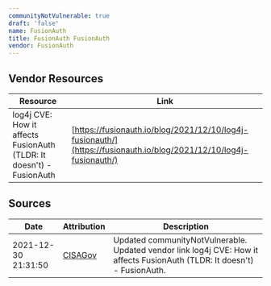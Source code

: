 ```yaml
---
communityNotVulnerable: true
draft: 'false'
name: FusionAuth
title: FusionAuth FusionAuth
vendor: FusionAuth
---
```


## Vendor Resources
| Resource | Link |
| --- | --- |
| log4j CVE: How it affects FusionAuth (TLDR: It doesn't) - FusionAuth | [https://fusionauth.io/blog/2021/12/10/log4j-fusionauth/](https://fusionauth.io/blog/2021/12/10/log4j-fusionauth/) |



## Sources
| Date | Attribution | Description |
| --- | --- | --- |
| 2021-12-30 21:31:50 | [CISAGov](https://raw.githubusercontent.com/cisagov/log4j-affected-db/develop/README.md) | Updated communityNotVulnerable. Updated vendor link log4j CVE: How it affects FusionAuth (TLDR: It doesn't) - FusionAuth.  |
